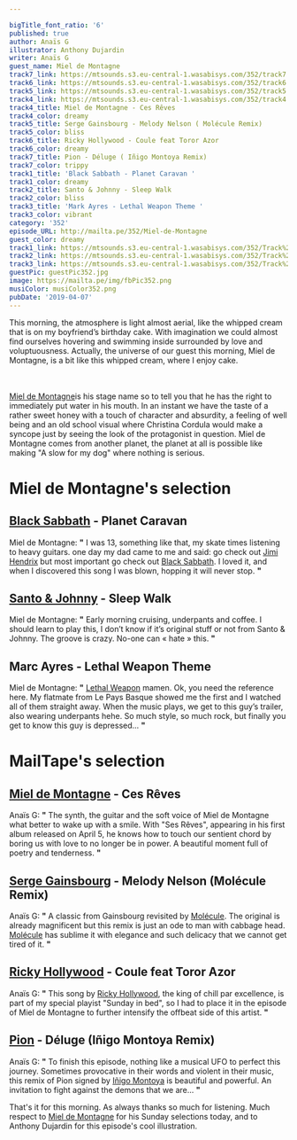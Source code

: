 ```yaml
---

bigTitle_font_ratio: '6'
published: true
author: Anaïs G
illustrator: Anthony Dujardin
writer: Anaïs G
guest_name: Miel de Montagne
track7_link: https://mtsounds.s3.eu-central-1.wasabisys.com/352/track7.mp3
track6_link: https://mtsounds.s3.eu-central-1.wasabisys.com/352/track6.mp3
track5_link: https://mtsounds.s3.eu-central-1.wasabisys.com/352/track5.mp3
track4_link: https://mtsounds.s3.eu-central-1.wasabisys.com/352/track4.mp3
track4_title: Miel de Montagne - Ces Rêves
track4_color: dreamy
track5_title: Serge Gainsbourg - Melody Nelson ( Molécule Remix)
track5_color: bliss
track6_title: Ricky Hollywood - Coule feat Toror Azor
track6_color: dreamy
track7_title: Pion - Déluge ( Iñigo Montoya Remix)
track7_color: trippy
track1_title: 'Black Sabbath - Planet Caravan '
track1_color: dreamy
track2_title: Santo & Johnny - Sleep Walk
track2_color: bliss
track3_title: 'Mark Ayres - Lethal Weapon Theme '
track3_color: vibrant
category: '352'
episode_URL: http://mailta.pe/352/Miel-de-Montagne
guest_color: dreamy
track1_link: https://mtsounds.s3.eu-central-1.wasabisys.com/352/Track%201.mp3
track2_link: https://mtsounds.s3.eu-central-1.wasabisys.com/352/Track%202.mp3
track3_link: https://mtsounds.s3.eu-central-1.wasabisys.com/352/Track%203.mp3
guestPic: guestPic352.jpg
image: https://mailta.pe/img/fbPic352.png
musiColor: musiColor352.png
pubDate: '2019-04-07'
---
```

 This morning, the atmosphere is light almost aerial, like the whipped cream that is on my boyfriend’s birthday cake. With imagination we could almost find ourselves hovering and swimming inside surrounded by love and voluptuousness. Actually, the universe of our guest this morning, Miel de Montagne, is a bit like this whipped cream, where I enjoy cake.
  
<br><br>
[Miel de Montagne](https://soundcloud.com/miel2montagne)is his stage name so to tell you that he has the right to immediately put water in his mouth. In an instant we have the taste of a rather sweet honey with a touch of character and absurdity, a feeling of well being and an old school visual where Christina Cordula would make a syncope just by seeing the look of the protagonist in question. Miel de Montagne comes from another planet, the planet at all is possible like making "A slow for my dog" where nothing is serious.


# Miel de Montagne's selection


##  [Black Sabbath](https://www.blacksabbath.com/) - Planet Caravan
Miel de Montagne: **"** I was 13, something like that, my skate times listening to heavy guitars. one day my dad came to me and said: go check out [Jimi Hendrix](https://fr.wikipedia.org/wiki/Jimi_Hendrix) but most important go check out [Black Sabbath](https://www.facebook.com/BlackSabbath/). I loved it, and when I discovered this song I was blown, hopping it will never stop. **"** 

##  [Santo & Johnny](https://en.wikipedia.org/wiki/Santo_%26_Johnny) - Sleep Walk 
Miel de Montagne: **"** Early morning cruising, underpants and coffee. I should learn to play this, I don’t know if it’s original stuff or not from Santo & Johnny. The groove is crazy. No-one can « hate » this. **"** 

##  Marc Ayres - Lethal Weapon Theme
Miel de Montagne: **"** [Lethal Weapon](https://en.wikipedia.org/wiki/Lethal_Weapon_(TV_series)) mamen. Ok, you need the reference here. My flatmate from Le Pays Basque showed me the first and I watched all of them straight away. When the music plays, we get to this guy’s trailer, also wearing underpants hehe. So much style, so much rock, but finally you get to know this guy is depressed...  **"** 


# MailTape's selection

## [Miel de Montagne](https://www.facebook.com/miel2montagne/) - Ces Rêves 
Anaïs G: **"** The synth, the guitar and the soft voice of Miel de Montagne what better to wake up with a smile. With "Ses Rêves", appearing in his first album released on April 5, he knows how to touch our sentient chord by boring us with love to no longer be in power. A beautiful moment full of poetry and tenderness. **"** 

## [Serge Gainsbourg](https://fr.wikipedia.org/wiki/Serge_Gainsbourg) - Melody Nelson (Molécule Remix)
Anaïs G: **"** A classic from Gainsbourg revisited by [Molécule](https://fr.wikipedia.org/wiki/Mol%C3%A9cule_(musicien)). The original is already magnificent but this remix is just an ode to man with cabbage head. [Molécule](https://soundcloud.com/moleculesound) has sublime it with elegance and such delicacy that we cannot get tired of it. **"** 

## [Ricky Hollywood](https://soundcloud.com/ricky-hollywood) -  Coule feat Toror Azor
Anaïs G: **"** This song by [Ricky Hollywood](https://rickyhollywood.bandcamp.com/), the king of chill par excellence, is part of my special playist "Sunday in bed", so I had to place it in the episode of Miel de Montagne to further intensify the offbeat side of this artist. **"** 

## [Pion](https://soundcloud.com/pionmusique) - Déluge (Iñigo Montoya Remix) 
Anaïs G: **"** To finish this episode, nothing like a musical UFO to perfect this journey. Sometimes provocative in their words and violent in their music, this remix of Pion signed by [Iñigo Montoya](https://soundcloud.com/i-igo-montoya-2) is beautiful and powerful. An invitation to fight against the demons that we are... **"** 



That's it for this morning. As always thanks so much for listening. Much respect to [Miel de Montagne](https://soundcloud.com/miel2montagne) for his Sunday selections today, and to Anthony Dujardin for this episode's cool illustration.
